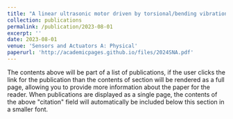 ```yaml
---
title: "A linear ultrasonic motor driven by torsional/bending vibrations"
collection: publications
permalink: /publication/2023-08-01
excerpt: ''
date: 2023-08-01
venue: 'Sensors and Actuators A: Physical'
paperurl: 'http://academicpages.github.io/files/2024SNA.pdf'
---
```


The contents above will be part of a list of publications, if the user clicks the link for the publication than the contents of section will be rendered as a full page, allowing you to provide more information about the paper for the reader. When publications are displayed as a single page, the contents of the above "citation" field will automatically be included below this section in a smaller font.
